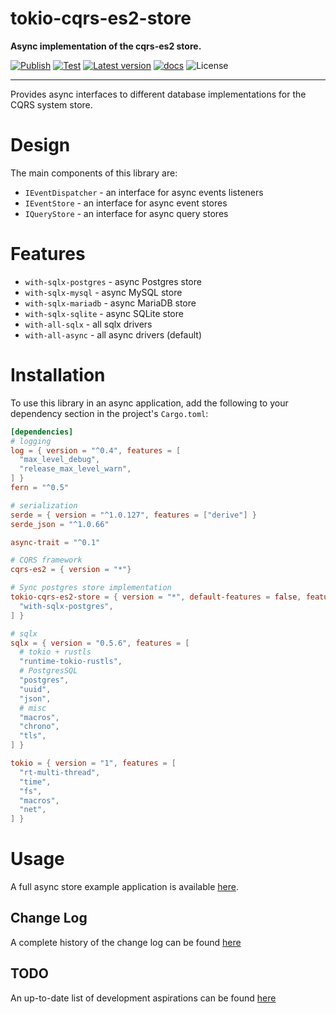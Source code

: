 # tokio-cqrs-es2-store

**Async implementation of the cqrs-es2 store.**

[![Publish](https://github.com/brgirgis/tokio-cqrs-es2-store/actions/workflows/crates-io.yml/badge.svg)](https://github.com/brgirgis/tokio-cqrs-es2-store/actions/workflows/crates-io.yml)
[![Test](https://github.com/brgirgis/tokio-cqrs-es2-store/actions/workflows/rust-ci.yml/badge.svg)](https://github.com/brgirgis/tokio-cqrs-es2-store/actions/workflows/rust-ci.yml)
[![Latest version](https://img.shields.io/crates/v/tokio-cqrs-es2-store)](https://crates.io/crates/tokio-cqrs-es2-store)
[![docs](https://img.shields.io/badge/API-docs-blue.svg)](https://docs.rs/tokio-cqrs-es2-store)
![License](https://img.shields.io/crates/l/tokio-cqrs-es2-store.svg)

---

Provides async interfaces to different database implementations for the CQRS system store.

# Design

The main components of this library are:

- `IEventDispatcher` - an interface for async events listeners
- `IEventStore` - an interface for async event stores
- `IQueryStore` - an interface for async query stores

# Features

- `with-sqlx-postgres` - async Postgres store
- `with-sqlx-mysql` - async MySQL store
- `with-sqlx-mariadb` - async MariaDB store
- `with-sqlx-sqlite` - async SQLite store
- `with-all-sqlx` - all sqlx drivers
- `with-all-async` - all async drivers (default)

# Installation

To use this library in an async application, add the following to
your dependency section in the project's `Cargo.toml`:

```toml
[dependencies]
# logging
log = { version = "^0.4", features = [
  "max_level_debug",
  "release_max_level_warn",
] }
fern = "^0.5"

# serialization
serde = { version = "^1.0.127", features = ["derive"] }
serde_json = "^1.0.66"

async-trait = "^0.1"

# CQRS framework
cqrs-es2 = { version = "*"}

# Sync postgres store implementation
tokio-cqrs-es2-store = { version = "*", default-features = false, features = [
  "with-sqlx-postgres",
] }

# sqlx
sqlx = { version = "0.5.6", features = [
  # tokio + rustls
  "runtime-tokio-rustls",
  # PostgresSQL
  "postgres",
  "uuid",
  "json",
  # misc
  "macros",
  "chrono",
  "tls",
] }

tokio = { version = "1", features = [
  "rt-multi-thread",
  "time",
  "fs",
  "macros",
  "net",
] }
```

# Usage

A full async store example application is available [here](https://github.com/brgirgis/tokio-cqrs-es2-store/tree/master/examples/grpc).

## Change Log

A complete history of the change log can be found [here](https://github.com/brgirgis/tokio-cqrs-es2-store/blob/master/ChangeLog.md)

## TODO

An up-to-date list of development aspirations can be found [here](https://github.com/brgirgis/tokio-cqrs-es2-store/blob/master/TODO.md)
